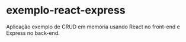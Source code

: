 # exemplo-react-express

Aplicação exemplo de CRUD em memória usando React no front-end e Express no back-end.
